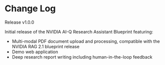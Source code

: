 # Change Log

Release v1.0.0

Initial release of the NVIDIA AI-Q Research Assistant Blueprint featuring:
- Multi-modal PDF document upload and processing, compatible with the NVIDIA RAG 2.1 blueprint release
- Demo web application
- Deep research report writing including human-in-the-loop feedback